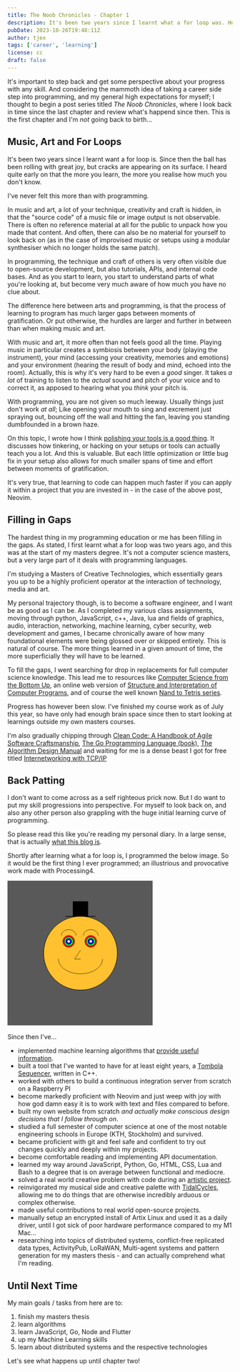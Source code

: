 ```yaml
---
title: The Noob Chronicles - Chapter 1
description: It's been two years since I learnt what a for loop was. How's it been going since then?
pubDate: 2023-10-26T19:48:11Z 
author: tjex
tags: ['career', 'learning']
license: cc
draft: false
---
```


It's important to step back and get some perspective about your progress with
any skill. And considering the mammoth idea of taking a career side step into
programming, and my general high expectations for myself; I thought to begin a
post series titled *The Noob Chronicles*, where I look back in time since the
last chapter and review what's happend since then. This is the first chapter
and I'm *not* going back to birth...

## Music, Art and For Loops

It's been two years since I learnt want a for loop is. Since then the ball has
been rolling with great joy, but cracks are appearing on its surface. I heard
quite early on that the more you learn, the more you realise how much you don't
know. 

I've never felt this more than with programming. 

In music and art, a lot of your technique, creativity and craft is hidden, in
that the "source code" of a music file or image output is not observable. There
is often no reference material at all for the public to unpack how you made
that content. And often, there can also be no material for yourself to look
back on (as in the case of improvised music or setups using a modular
synthesiser which no longer holds the same patch).

In programming, the technique and craft of others is very often visible due to
open-source development, but also tutorials, APIs, and internal code bases. And
as you start to learn, you start to understand parts of what you're looking at,
but become very much aware of how much you have no clue about. 

The difference here between arts and programming, is that the process of
learning to program has much larger gaps between moments of gratification. Or
put otherwise, the hurdles are larger and further in between than when making
music and art. 

With music and art, it more often than not feels good all the time. Playing
music in particular creates a symbiosis between your body (playing the
instrument), your mind (accessing your creativity, memories and emotions) and
your environment (hearing the result of body and mind, echoed into the room).
Actually, this is why it's very hard to be even a *good* singer. It takes *a
lot* of training to listen to the *actual* sound and pitch of your voice and to
correct it, as apposed to hearing what you *think* your pitch is.

With programming, you are not given so much leeway. Usually things just don't
work *at all*; Like opening your mouth to sing and excrement just spraying out,
bouncing off the wall and hitting the fan, leaving you standing dumbfounded in
a brown haze.

On this topic, I wrote how I think [polishing your tools is a good
thing](a-case-for-polishing-your-tools). It discusses how tinkering, or hacking
on your setups or tools can actually teach you a lot. And this is valuable. But
each little optimization or little bug fix in your setup also allows for much
smaller spans of time and effort between moments of gratification.

It's very true, that learning to code can happen much faster if you can apply 
it within a project that you are invested in - in the case of the above post, 
Neovim.

## Filling in Gaps

The hardest thing in my programming education or me has been filling in 
the gaps. As stated, I first learnt what a for loop was two years ago, and this 
was at the start of my masters degree. It's not a computer science masters, 
but a very large part of it deals with programming languages. 

I'm studying a Masters of Creative Technologies, which essentially gears you up
to be a highly proficient operator at the interaction of technology, media and
art. 

My personal trajectory though, is to become a software engineer, and I want be
as good as I can be. As I completed my various class assignments, moving
through python, JavaScript, c++, Java, lua and fields of graphics, audio,
interaction, networking, machine learning, cyber security, web development and
games, I became chronically aware of how many foundational elements were being
glossed over or skipped entirely. This is natural of course. The more things 
learned in a given amount of time, the more superficially they will have to be learned.

To fill the gaps, I went searching for drop in replacements for full computer
science knowledge. This lead me to resources like [Computer Science from the
Bottom Up](https://bottomupcs.com/), an online web version of [Structure and
Interpretation of Computer Programs](https://github.com/sarabander/sicp), and
of course the well known [Nand to Tetris series](https://www.nand2tetris.org/).

Progress has however been slow. I've finished my course work as of July this year, 
so have only had enough brain space since then to start looking at learnings outside 
my own masters courses.

I'm also gradually chipping through [Clean Code: A Handbook of Agile Software
Craftsmanship](https://www.goodreads.com/book/show/3735293-clean-code), [The Go
Programming Language (book)](https://www.gopl.io/), [The Algorithm Design
Manual](https://www.algorist.com/) and waiting for me is a dense beast I got
for free titled [Internetworking with
TCP/IP](https://www.oreilly.com/library/view/internetworking-with-tcpip/9780137464197/)

## Back Patting

I don't want to come across as a self righteous prick now. But I do want to put
my skill progressions into perspective. For myself to look back on, and also
any other person also grappling with the huge initial learning curve of
programming.

So please read this like you're reading my personal diary. In a large sense, 
that is actually [what this blog is](/blog/2023/hello-world). 

Shortly after learning what a for loop is, I programmed the below image. So it
would be the first thing I ever programmed; an illustrious and provocative work
made with Processing4.

![self-portrait](../../../images/self-portrait-2021.png)

Since then I've...

- implemented machine learning algorithms that [provide useful
  information](https://github.com/tjex/pdf-correlator).
- built a tool that I've wanted to have for at least eight years, a [Tombola
  Sequencer](https://github.com/tjex/ofTombola-sequencer), written in C++.
- worked with others to build a continuous integration server from scratch on a
  Raspberry PI
- become markedly proficient with Neovim and just weep with joy with how god
  damn easy it is to work with text and files compared to before.
- built my own website from scratch *and actually make conscious design
  decisions that I follow through on*.
- studied a full semester of computer science at one of the most notable 
  engineering schools in Europe (KTH, Stockholm) and survived.
- became proficient with git and feel safe and confident to try out changes
  quickly and deeply within my projects.
- become comfortable reading and implementing API documentation.
- learned my way around JavaScript, Python, Go, HTML, CSS, Lua and Bash to a degree that is on average between functional and mediocre. 
- solved a real world creative problem with code during an [artistic
  project](https://github.com/tjex/WOMB-Installation).
- reinvigorated my musical side and creative palette with [TidalCycles](https://tidalcycles.org/), allowing
  me to do things that are otherwise incredibly arduous or complex otherwise.
- made useful contributions to real world open-source projects.
- manually setup an encrypted install of Artix Linux and used it as a daily driver, until I got sick of poor hardware performance compared to my M1 Mac...
- researching into topics of distributed systems, conflict-free replicated data
  types, ActivityPub, LoRaWAN, Multi-agent systems and pattern generation for
  my masters thesis - and can actually comprehend what I'm reading.


## Until Next Time

My main goals / tasks from here are to:

1. finish my masters thesis
2. learn algorithms
3. learn JavaScript, Go, Node and Flutter
4. up my Machine Learning skills
5. learn about distributed systems and the respective technologies

Let's see what happens up until chapter two!

